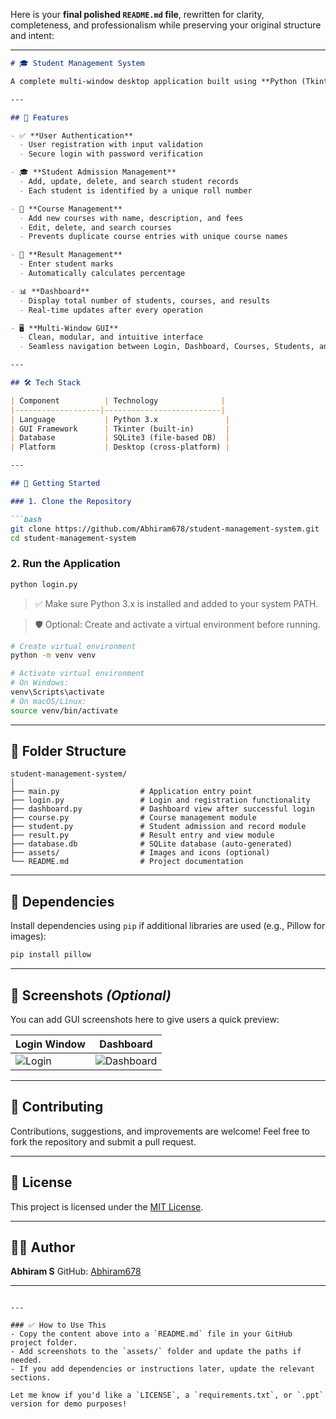 Here is your **final polished `README.md` file**, rewritten for clarity, completeness, and professionalism while preserving your original structure and intent:

---

````markdown
# 🎓 Student Management System

A complete multi-window desktop application built using **Python (Tkinter)** and **SQLite** to manage student registrations, course management, and result records with an intuitive graphical user interface.

---

## 📌 Features

- ✅ **User Authentication**
  - User registration with input validation
  - Secure login with password verification

- 🎓 **Student Admission Management**
  - Add, update, delete, and search student records
  - Each student is identified by a unique roll number

- 📘 **Course Management**
  - Add new courses with name, description, and fees
  - Edit, delete, and search courses
  - Prevents duplicate course entries with unique course names

- 📝 **Result Management**
  - Enter student marks
  - Automatically calculates percentage

- 📊 **Dashboard**
  - Display total number of students, courses, and results
  - Real-time updates after every operation

- 🖥️ **Multi-Window GUI**
  - Clean, modular, and intuitive interface
  - Seamless navigation between Login, Dashboard, Courses, Students, and Results windows

---

## 🛠️ Tech Stack

| Component          | Technology              |
|-------------------|--------------------------|
| Language           | Python 3.x               |
| GUI Framework      | Tkinter (built-in)       |
| Database           | SQLite3 (file-based DB)  |
| Platform           | Desktop (cross-platform) |

---

## 🚀 Getting Started

### 1. Clone the Repository

```bash
git clone https://github.com/Abhiram678/student-management-system.git
cd student-management-system
````

### 2. Run the Application

```bash
python login.py
```

> ✅ Make sure Python 3.x is installed and added to your system PATH.

> 🛡️ Optional: Create and activate a virtual environment before running.

```bash
# Create virtual environment
python -m venv venv

# Activate virtual environment
# On Windows:
venv\Scripts\activate
# On macOS/Linux:
source venv/bin/activate
```

---

## 📁 Folder Structure

```
student-management-system/
│
├── main.py                  # Application entry point
├── login.py                 # Login and registration functionality
├── dashboard.py             # Dashboard view after successful login
├── course.py                # Course management module
├── student.py               # Student admission and record module
├── result.py                # Result entry and view module
├── database.db              # SQLite database (auto-generated)
├── assets/                  # Images and icons (optional)
└── README.md                # Project documentation
```

---

## 🔧 Dependencies

Install dependencies using `pip` if additional libraries are used (e.g., Pillow for images):

```bash
pip install pillow
```

---

## 📸 Screenshots *(Optional)*

You can add GUI screenshots here to give users a quick preview:

| Login Window               | Dashboard                          |
| -------------------------- | ---------------------------------- |
| ![Login](assets/login.png) | ![Dashboard](assets/dashboard.png) |

---

## 🤝 Contributing

Contributions, suggestions, and improvements are welcome! Feel free to fork the repository and submit a pull request.

---

## 📃 License

This project is licensed under the [MIT License](LICENSE).

---

## 👨‍💻 Author

**Abhiram S**
GitHub: [Abhiram678](https://github.com/Abhiram678)

---

```

---

### ✅ How to Use This
- Copy the content above into a `README.md` file in your GitHub project folder.
- Add screenshots to the `assets/` folder and update the paths if needed.
- If you add dependencies or instructions later, update the relevant sections.

Let me know if you'd like a `LICENSE`, a `requirements.txt`, or `.ppt` version for demo purposes!
```
